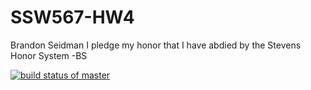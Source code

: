 # SSW567-HW4
Brandon Seidman
I pledge my honor that I have abdied by the Stevens Honor System -BS

[![build status of master](https://travis-ci.org/Brandon-Seidman/SSW567-HW4.svg?branch=HW05a_Mocking)](https://travis-ci.org/Brandon-Seidman/SSW567-HW4)

